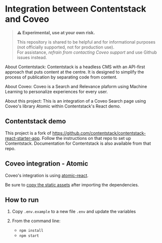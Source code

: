 # Integration between Contentstack and Coveo

> **:warning: Experimental, use at your own risk.**
> 
> This repository is shared to be helpful and for informational purposes (not officially supported, not for production use).  
> For assistance, _refrain from contacting Coveo support_ and use Github issues instead.

About Contentstack: Contentstack is a headless CMS with an API-first approach that puts content at the centre. It is designed to simplify the process of publication by separating code from content.

About Coveo: Coveo is a Search and Relevance plaform using Machine Learning to personalize experiences for every user.

About this project: This is an integration of a Coveo Search page using Coveo's library Atomic within Contentstack's React demo.


## Contentstack demo

This project is a fork of https://github.com/contentstack/contentstack-react-starter-app. Follow the instructions on that repo to set up Contentstack. Documentation for Contentstack is also available from that repo.

## Coveo integration - Atomic

Coveo's integration is using [atomic-react](https://docs.coveo.com/en/atomic/latest/usage/frameworks/atomic-react-wrapper/).

Be sure to [copy the static assets](https://docs.coveo.com/en/atomic/latest/usage/frameworks/atomic-react-wrapper/#static-assets) after importing the dependencies.


## How to run

1. Copy `.env.example` to a new file `.env` and update the variables
2. From the command line: 

    * `npm install`
    * `npm start`
